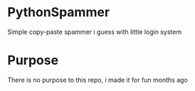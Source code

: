 # PythonSpammer
Simple copy-paste spammer i guess with little login system
# Purpose
There is no purpose to this repo, i made it for fun months ago
